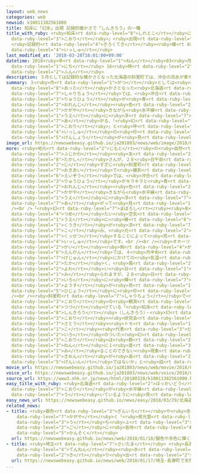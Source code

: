 ```yaml
---
layout: web_news
categories: web
newsid: k10011382561000
title: 知床に「幻氷」出現 記録的暖かさで「しんきろう」の一種
title_with_ruby: <ruby>知床<rt data-ruby-level="8">しれとこ</rt></ruby>に「<ruby>幻<rt data-ruby-level="7">まぼろし</rt></ruby><ruby>氷<rt
  data-ruby-level="3">こおり</rt></ruby>」<ruby>出現<rt data-ruby-level="5">しゅつげん</rt></ruby>
  <ruby>記録的<rt data-ruby-level="4">きろくてき</rt></ruby><ruby>暖<rt data-ruby-level="8">あった</rt></ruby>かさで「しんきろう」の<ruby>一種<rt
  data-ruby-level="4">いっしゅ</rt></ruby>
last_modified_at: '2018-03-28T16:01:00+09:00'
datetime: 2018<ruby>年<rt data-ruby-level="1">ねん</rt></ruby>03<ruby>月<rt data-ruby-level="1">がつ</rt></ruby>28<ruby>日<rt
  data-ruby-level="1">にち</rt></ruby> 16<ruby>時<rt data-ruby-level="2">じ</rt></ruby>01<ruby>分<rt
  data-ruby-level="2">ふん</rt></ruby>
description: ３月としては記録的な暖かさとなった北海道の斜里町では、沖合の流氷が青やオレンジ色などに輝きながら水平線の上に浮かび上がる、「幻氷」と呼ばれる「しんきろう」の一種の珍しい現象が見られました。
summary: ３<ruby>月<rt data-ruby-level="1">がつ</rt></ruby>としては<ruby>記録的<rt data-ruby-level="4">きろくてき</rt></ruby>な<ruby>暖<rt
  data-ruby-level="8">あった</rt></ruby>かさとなった<ruby>北海道<rt data-ruby-level="2">ほっかいどう</rt></ruby>の<ruby>斜里町<rt
  data-ruby-level="7">しゃりちょう</rt></ruby>では、<ruby>沖合<rt data-ruby-level="7">おきあい</rt></ruby>の<ruby>流氷<rt
  data-ruby-level="3">りゅうひょう</rt></ruby>が<ruby>青<rt data-ruby-level="1">あお</rt></ruby>や<ruby>オレンジ<rt
  data-ruby-level="2">おれんじ</rt></ruby><ruby>色<rt data-ruby-level="2">いろ</rt></ruby>などに<ruby>輝<rt
  data-ruby-level="7">かがや</rt></ruby>きながら<ruby>水平線<rt data-ruby-level="3">すいへいせん</rt></ruby>の<ruby>上<rt
  data-ruby-level="1">うえ</rt></ruby>に<ruby>浮<rt data-ruby-level="7">う</rt></ruby>かび<ruby>上<rt
  data-ruby-level="7">あ</rt></ruby>がる、「<ruby>幻<rt data-ruby-level="7">まぼろし</rt></ruby><ruby>氷<rt
  data-ruby-level="3">こおり</rt></ruby>」と<ruby>呼<rt data-ruby-level="6">よ</rt></ruby>ばれる「しんきろう」の<ruby>一種<rt
  data-ruby-level="4">いっしゅ</rt></ruby>の<ruby>珍<rt data-ruby-level="7">めずら</rt></ruby>しい<ruby>現象<rt
  data-ruby-level="5">げんしょう</rt></ruby>が<ruby>見<rt data-ruby-level="1">み</rt></ruby>られました。
image_url: https://newswebeasy.github.io/ja201803/news/web/image/2018/03/28/K10011382561_1803281533_1803281601_01_03.jpg
more: <ruby>地元<rt data-ruby-level="2">じもと</rt></ruby>の<ruby>自然<rt data-ruby-level="4">しぜん</rt></ruby>ガイド、<ruby>藤川<rt
  data-ruby-level="7">ふじかわ</rt></ruby><ruby>友<rt data-ruby-level="2">とも</rt></ruby><ruby>敬<rt
  data-ruby-level="8">たかし</rt></ruby>さんが、２８<ruby>日午前<rt data-ruby-level="2">にちごぜん</rt></ruby>９<ruby>時<rt
  data-ruby-level="2">じ</rt></ruby>すぎに<ruby>斜里町<rt data-ruby-level="7">しゃりちょう</rt></ruby>ウトロの<ruby>沖合<rt
  data-ruby-level="7">おきあい</rt></ruby>で<ruby>撮影<rt data-ruby-level="7">さつえい</rt></ruby>した<ruby>映像<rt
  data-ruby-level="6">えいぞう</rt></ruby>では、<ruby>沖合<rt data-ruby-level="7">おきあい</rt></ruby>の<ruby>流氷<rt
  data-ruby-level="3">りゅうひょう</rt></ruby>がキラキラと<ruby>青<rt data-ruby-level="1">あお</rt></ruby>や<ruby>オレンジ<rt
  data-ruby-level="2">おれんじ</rt></ruby><ruby>色<rt data-ruby-level="2">いろ</rt></ruby>などに<ruby>輝<rt
  data-ruby-level="7">かがや</rt></ruby>きながら<ruby>水平線<rt data-ruby-level="3">すいへいせん</rt></ruby>の<ruby>上<rt
  data-ruby-level="1">うえ</rt></ruby>に<ruby>浮<rt data-ruby-level="7">う</rt></ruby>かび<ruby>上<rt
  data-ruby-level="7">あ</rt></ruby>がって<ruby>見<rt data-ruby-level="1">み</rt></ruby>えます。<br
  /><br />「<ruby>幻<rt data-ruby-level="7">まぼろし</rt></ruby><ruby>氷<rt data-ruby-level="3">こおり</rt></ruby>」は、<ruby>冷<rt
  data-ruby-level="4">つめ</rt></ruby>たい<ruby>空気<rt data-ruby-level="1">くうき</rt></ruby>の<ruby>上<rt
  data-ruby-level="1">うえ</rt></ruby>に<ruby>暖<rt data-ruby-level="6">あたた</rt></ruby>かい<ruby>空気<rt
  data-ruby-level="1">くうき</rt></ruby>が<ruby>流<rt data-ruby-level="7">なが</rt></ruby>れ<ruby>込<rt
  data-ruby-level="7">こ</rt></ruby>み、<ruby>光<rt data-ruby-level="2">ひかり</rt></ruby>が<ruby>屈折<rt
  data-ruby-level="7">くっせつ</rt></ruby>することによって<ruby>見<rt data-ruby-level="1">み</rt></ruby>られる「しんきろう」の<ruby>一種<rt
  data-ruby-level="4">いっしゅ</rt></ruby>です。<br /><br /><ruby>オホーツク<rt data-ruby-level="2">おほーつく</rt></ruby><ruby>海<rt
  data-ruby-level="2">かい</rt></ruby><ruby>側<rt data-ruby-level="4">がわ</rt></ruby>の<ruby>沿岸<rt
  data-ruby-level="6">えんがん</rt></ruby>では、４<ruby>月中旬<rt data-ruby-level="7">がつちゅうじゅん</rt></ruby>から<ruby>下旬<rt
  data-ruby-level="7">げじゅん</rt></ruby>にかけての<ruby>気温<rt data-ruby-level="3">きおん</rt></ruby>が<ruby>高<rt
  data-ruby-level="2">たか</rt></ruby>く、<ruby>風<rt data-ruby-level="2">かぜ</rt></ruby>が<ruby>弱<rt
  data-ruby-level="2">よわ</rt></ruby>い<ruby>日<rt data-ruby-level="1">ひ</rt></ruby>に<ruby>見<rt
  data-ruby-level="1">み</rt></ruby>られますが、２８<ruby>日<rt data-ruby-level="1">にち</rt></ruby>のようにさまざまな<ruby>色<rt
  data-ruby-level="2">いろ</rt></ruby>に<ruby>輝<rt data-ruby-level="7">かがや</rt></ruby>く<ruby>様子<rt
  data-ruby-level="3">ようす</rt></ruby>が<ruby>見<rt data-ruby-level="1">み</rt></ruby>られるのは<ruby>非常<rt
  data-ruby-level="5">ひじょう</rt></ruby>に<ruby>珍<rt data-ruby-level="7">めずら</rt></ruby>しいということです。<br
  /><br /><ruby>斜里町<rt data-ruby-level="7">しゃりちょう</rt></ruby>で<ruby>幻<rt data-ruby-level="7">まぼろし</rt></ruby><ruby>氷<rt
  data-ruby-level="3">こおり</rt></ruby>の<ruby>観測<rt data-ruby-level="5">かんそく</rt></ruby>を<ruby>続<rt
  data-ruby-level="4">つづ</rt></ruby>けている「<ruby>知床<rt data-ruby-level="8">しれとこ</rt></ruby><ruby>蜃気楼<rt
  data-ruby-level="8">しんきろう</rt></ruby>（しんきろう）・<ruby>幻<rt data-ruby-level="7">まぼろし</rt></ruby><ruby>氷<rt
  data-ruby-level="3">こおり</rt></ruby><ruby>研究会<rt data-ruby-level="3">けんきゅうかい</rt></ruby>」の<ruby>佐藤<rt
  data-ruby-level="7">さとう</rt></ruby><ruby>トモ<rt data-ruby-level="1">とも</rt></ruby><ruby>子<rt
  data-ruby-level="1">こ</rt></ruby><ruby>代表<rt data-ruby-level="3">だいひょう</rt></ruby>は、「はっきりと<ruby>色<rt
  data-ruby-level="2">いろ</rt></ruby>のついた<ruby>幻<rt data-ruby-level="7">まぼろし</rt></ruby><ruby>氷<rt
  data-ruby-level="3">こおり</rt></ruby>は<ruby>数<rt data-ruby-level="2">すう</rt></ruby><ruby>年<rt
  data-ruby-level="3">ねん</rt></ruby>に１<ruby>度<rt data-ruby-level="3">ど</rt></ruby>しか<ruby>見<rt
  data-ruby-level="1">み</rt></ruby>ることのできない<ruby>現象<rt data-ruby-level="5">げんしょう</rt></ruby>だ。<ruby>気温<rt
  data-ruby-level="3">きおん</rt></ruby>が<ruby>高<rt data-ruby-level="2">たか</rt></ruby>くなったことなどが<ruby>原因<rt
  data-ruby-level="5">げんいん</rt></ruby>ではないか」と<ruby>話<rt data-ruby-level="2">はな</rt></ruby>しています。
movie_url: https://newswebeasy.github.io/ja201803/news/web/movie/2018/03/28/k10011382561_201803281533_201803281533.mp4
voice_url: https://newswebeasy.github.io/ja201803/news/web/voice/2018/03/28/k10011382561_201803281533_201803281533.mp3
source_url: https://www3.nhk.or.jp/news/html/20180328/k10011382561000.html
easy_title_with_ruby: <ruby>北海道<rt data-ruby-level="2">ほっかいどう</rt></ruby> <ruby>氷<rt
  data-ruby-level="3">こおり</rt></ruby>が<ruby>水平線<rt data-ruby-level="3">すいへいせん</rt></ruby>に<ruby>浮<rt
  data-ruby-level="7">う</rt></ruby>いているように<ruby>見<rt data-ruby-level="1">み</rt></ruby>える
easy_news_url: https://newswebeasy.github.io/news/easy/2018/03/29/北海道-氷が水平線に浮いているように見える
related_news:
- title: <ruby>銀色<rt data-ruby-level="3">ぎんいろ</rt></ruby>や<ruby>赤色<rt data-ruby-level="2">あかいろ</rt></ruby>に<ruby>輝<rt
    data-ruby-level="7">かがや</rt></ruby>く「<ruby>夜光雲<rt data-ruby-level="2">やこううん</rt></ruby>」ロケット<ruby>打<rt
    data-ruby-level="3">う</rt></ruby>ち<ruby>上<rt data-ruby-level="3">あ</rt></ruby>げ<ruby>後<rt
    data-ruby-level="2">ご</rt></ruby>に<ruby>各地<rt data-ruby-level="4">かくち</rt></ruby>で<ruby>観測<rt
    data-ruby-level="5">かんそく</rt></ruby>
  url: https://newswebeasy.github.io/news/web/2018/01/18/銀色や赤色に輝く夜光雲ロケット打ち上げ後に各地で観測
- title: <ruby>埼玉<rt data-ruby-level="7">さいたま</rt></ruby> <ruby>長瀞町<rt data-ruby-level="8">ながとろまち</rt></ruby>で<ruby>天然<rt
    data-ruby-level="4">てんねん</rt></ruby><ruby>氷<rt data-ruby-level="3">こおり</rt></ruby>の<ruby>切<rt
    data-ruby-level="2">き</rt></ruby>り<ruby>出<rt data-ruby-level="2">だ</rt></ruby>し
  url: https://newswebeasy.github.io/news/web/2018/01/17/埼玉-長瀞町で天然氷の切り出し
...
```

